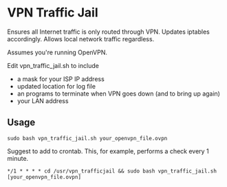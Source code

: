 # VPN Traffic Jail

Ensures all Internet traffic is only routed through VPN. Updates iptables accordingly. Allows local network traffic regardless.

Assumes you're running OpenVPN.

Edit vpn_traffic_jail.sh to include 
* a mask for your ISP IP address
* updated location for log file
* an programs to terminate when VPN goes down (and to bring up again)
* your LAN address

## Usage
```
sudo bash vpn_traffic_jail.sh your_openvpn_file.ovpn
```


Suggest to add to crontab. This, for example, performs a check every 1 minute.

```
*/1 * * * * cd /usr/vpn_trafficjail && sudo bash vpn_traffic_jail.sh [your_openvpn_file.ovpn]
```
